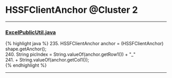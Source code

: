 # HSSFClientAnchor @Cluster 2

***

### [ExcelPublicUtil.java](https://searchcode.com/codesearch/view/93182055/)
{% highlight java %}
235. HSSFClientAnchor anchor = (HSSFClientAnchor) shape.getAnchor();  
240.     String picIndex = String.valueOf(anchor.getRow1()) + "_"  
241.             + String.valueOf(anchor.getCol1());  
{% endhighlight %}

***

